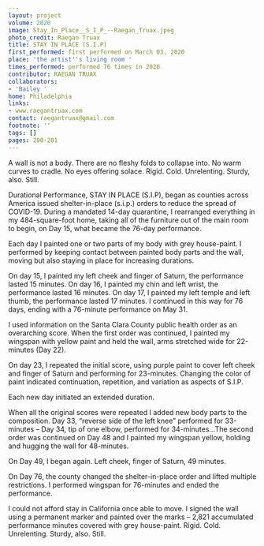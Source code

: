 ```yaml
---
layout: project
volume: 2020
image: Stay_In_Place__S_I_P_--Raegan_Truax.jpeg
photo_credit: Raegan Truax
title: STAY IN PLACE (S.I.P)
first_performed: first performed on March 03, 2020
place: 'the artist''s living room '
times_performed: performed 76 times in 2020
contributor: RAEGAN TRUAX
collaborators:
- 'Bailey '
home: Philadelphia
links:
- www.raegantruax.com
contact: raegantruax@gmail.com
footnote: ''
tags: []
pages: 200-201
---
```




A wall is not a body. There are no fleshy folds to collapse into. No warm curves to cradle. No eyes offering solace. Rigid. Cold. Unrelenting. Sturdy, also. Still. 

Durational Performance, STAY IN PLACE (S.I.P), began as counties across America issued shelter-in-place (s.i.p.) orders to reduce the spread of COVID-19. During a mandated 14-day quarantine, I rearranged everything in my 484-square-foot home, taking all of the furniture out of the main room to begin, on Day 15, what became the 76-day performance. 

Each day I painted one or two parts of my body with grey house-paint. I performed by keeping contact between painted body parts and the wall, moving but also staying in place for increasing durations. 

On day 15, I painted my left cheek and finger of Saturn, the performance lasted 15 minutes. On day 16, I painted my chin and left wrist, the performance lasted 16 minutes. On day 17, I painted my left temple and left thumb, the performance lasted 17 minutes. I continued in this way for 76 days, ending with a 76-minute performance on May 31. 

I used information on the Santa Clara County public health order as an overarching score. When the first order was continued, I painted my wingspan with yellow paint and held the wall, arms stretched wide for 22-minutes (Day 22). 

On day 23, I repeated the initial score, using purple paint to cover left cheek and finger of Saturn and performing for 23-minutes. Changing the color of paint indicated continuation, repetition, and variation as aspects of S.I.P. 

Each new day initiated an extended duration. 

When all the original scores were repeated I added new body parts to the composition. Day 33, “reverse side of the left knee” performed for 33-minutes – Day 34, tip of one elbow, performed for 34-minutes…The second order was continued on Day 48 and I painted my wingspan yellow, holding and hugging the wall for 48-minutes. 

On Day 49, I began again. Left cheek, finger of Saturn, 49 minutes. 

On Day 76, the county changed the shelter-in-place order and lifted multiple restrictions. I performed wingspan for 76-minutes and ended the performance. 

I could not afford stay in California once able to move. I signed the wall using a permanent marker and painted over the marks – 2,821 accumulated performance minutes covered with grey house-paint. Rigid. Cold. Unrelenting. Sturdy, also. Still.
